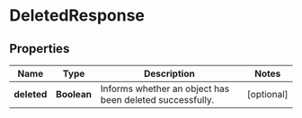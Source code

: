 
# DeletedResponse

## Properties
Name | Type | Description | Notes
------------ | ------------- | ------------- | -------------
**deleted** | **Boolean** | Informs whether an object has been deleted successfully. |  [optional]



